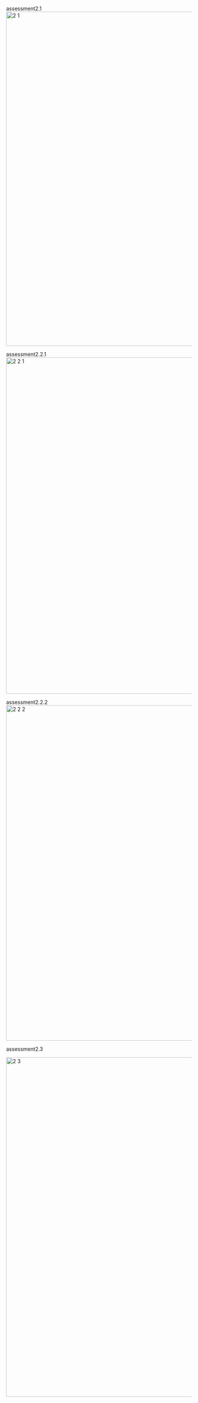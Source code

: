 assessment2.1
<img width="1916" height="905" alt="2 1" src="https://github.com/user-attachments/assets/c27ccf3a-451d-4d27-824a-1a14d8cecec3" />


assessment2.2.1
<img width="1919" height="911" alt="2 2 1" src="https://github.com/user-attachments/assets/ab319916-b81e-4c02-bbe3-2175e11c4fc2" />


assessment2.2.2
<img width="1918" height="908" alt="2 2 2" src="https://github.com/user-attachments/assets/11b8cc53-686c-4d87-b5c4-d726b4c766d7" />


assessment2.3

<img width="1901" height="919" alt="2 3" src="https://github.com/user-attachments/assets/19097aa1-331e-4262-84db-e2872e18b0d0" />

